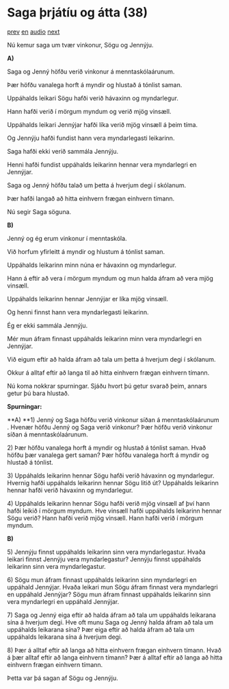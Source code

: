 # Saga þrjátíu og átta (38)

[prev](../is/story_37.md)
[en](../en/story_38.md)
[audio](../audio/story_38.mp3)
[next](../is/story_39.md)

Nú kemur saga um tvær vinkonur, Sögu og Jennýju.

**A)**

Saga og Jenný höfðu verið vinkonur á menntaskólaárunum.

Þær höfðu vanalega horft á myndir og hlustað á tónlist saman.

Uppáhalds leikari Sögu hafði verið hávaxinn og myndarlegur.

Hann hafði verið í mörgum myndum og verið mjög vinsæll.

Uppáhalds leikari Jennýjar hafði líka verið mjög vinsæll á þeim tíma.

Og Jennýju hafði fundist hann vera myndarlegasti leikarinn.

Saga hafði ekki verið sammála Jennýju.

Henni hafði fundist uppáhalds leikarinn hennar vera myndarlegri en
Jennýjar.

Saga og Jenný höfðu talað um þetta á hverjum degi í skólanum.

Þær hafði langað að hitta einhvern frægan einhvern tímann.

Nú segir Saga söguna.

**B)**

Jenný og ég erum vinkonur í menntaskóla.

Við horfum yfirleitt á myndir og hlustum á tónlist saman.

Uppáhalds leikarinn minn núna er hávaxinn og myndarlegur.

Hann á eftir að vera í mörgum myndum og mun halda áfram að vera mjög
vinsæll.

Uppáhalds leikarinn hennar Jennýjar er líka mjög vinsæll.

Og henni finnst hann vera myndarlegasti leikarinn.

Ég er ekki sammála Jennýju.

Mér mun áfram finnast uppáhalds leikarinn minn vera myndarlegri en
Jennýjar.

Við eigum eftir að halda áfram að tala um þetta á hverjum degi í
skólanum.

Okkur á alltaf eftir að langa til að hitta einhvern frægan einhvern
tímann.

Nú koma nokkrar spurningar. Sjáðu hvort þú getur svarað þeim, annars
getur þú bara hlustað.

**Spurningar:**

**A)
**1) Jenný og Saga höfðu verið vinkonur síðan á menntaskólaárunum .
Hvenær höfðu Jenný og Saga verið vinkonur? Þær höfðu verið vinkonur
síðan á menntaskólaárunum.

2\) Þær höfðu vanalega horft á myndir og hlustað á tónlist saman. Hvað
höfðu þær vanalega gert saman? Þær höfðu vanalega horft á myndir og
hlustað á tónlist.

3\) Uppáhalds leikarinn hennar Sögu hafði verið hávaxinn og myndarlegur.
Hvernig hafði uppáhalds leikarinn hennar Sögu litið út? Uppáhalds
leikarinn hennar hafði verið hávaxinn og myndarlegur.

4\) Uppáhalds leikarinn hennar Sögu hafði verið mjög vinsæll af því hann
hafði leikið í mörgum myndum. Hve vinsæll hafði uppáhalds leikarinn
hennar Sögu verið? Hann hafði verið mjög vinsæll. Hann hafði verið í
mörgum myndum.

**B)**

5\) Jennýju finnst uppáhalds leikarinn sinn vera myndarlegastur. Hvaða
leikari finnst Jennýju vera myndarlegastur? Jennýju finnst uppáhalds
leikarinn sinn vera myndarlegastur.

6\) Sögu mun áfram finnast uppáhalds leikarinn sinn myndarlegri en
uppáhald Jennýjar. Hvaða leikari mun Sögu áfram finnast vera myndarlegri
en uppáhald Jennýjar? Sögu mun áfram finnast uppáhalds leikarinn sinn
vera myndarlegri en uppáhald Jennýjar.

7\) Saga og Jenný eiga eftir að halda áfram að tala um uppáhalds
leikarana sína á hverjum degi. Hve oft munu Saga og Jenný halda áfram að
tala um uppáhalds leikarana sína? Þær eiga eftir að halda áfram að tala
um uppáhalds leikarana sína á hverjum degi.

8\) Þær á alltaf eftir að langa að hitta einhvern frægan einhvern
tímann. Hvað á þær alltaf eftir að langa einhvern tímann? Þær á alltaf
eftir að langa að hitta einhvern frægan einhvern tímann.

Þetta var þá sagan af Sögu og Jennýju.
